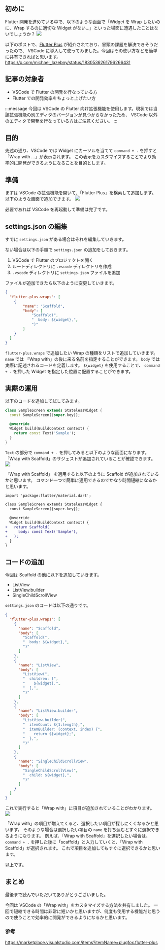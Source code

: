 ## 初めに
Flutter 開発を進めている中で、以下のような画面で「Widget を Wrap したいのに、Wrap するのに適切な Widget がない...」といった場面に遭遇したことはないでしょうか？
![](https://storage.googleapis.com/zenn-user-upload/047ac68d7684-20240907.png)

以下のポストで、[Flutter Plus](https://marketplace.visualstudio.com/items?itemName=plugfox.flutter-plus) が紹介されており、冒頭の課題を解決できそうだったので、 VSCode に導入して使ってみました。今回はその使い方などを簡単に共有できればと思います。
https://x.com/michael_lazebny/status/1830536261796266431

## 記事の対象者
+ VSCode で Flutter の開発を行なっている方
+ Flutter での開発効率をちょっと上げたい方

:::message
今回は VSCode の Flutter 向け拡張機能を使用します。現状では当該拡張機能の別エディタのバージョンが見つからなかったため、 VSCode 以外のエディタで開発を行なっている方はご注意ください。
:::

## 目的
先述の通り、VSCode では Widget にカーソルを当てて `command + .` を押すと「Wrap with ...」が表示されます。
この表示をカスタマイズすることでより効率的に開発ができるようになることを目的とします。

## 準備
まずは VSCode の拡張機能を開いて、「Flutter Plus」を検索して追加します。
以下のような画面で追加できます。
![](https://storage.googleapis.com/zenn-user-upload/2793f5797808-20240908.png)

必要であれば VSCode を再起動して準備は完了です。

## settings.json の編集
すでに `settings.json` がある場合はそれを編集していきます。

ない場合は以下の手順で `settings.json` の追加をしておきます。
1. VSCode で Flutter のプロジェクトを開く
2. ルートディレクトリに `.vscode` ディレクトリを作成
3. `.vscode` ディレクトリに `settings.json` ファイルを追加

ファイルが追加できたら以下のように変更していきます。

```json settings.json
{
  "flutter-plus.wraps": [
    {
        "name": "Scaffold",
        "body": [
            "Scaffold(",
            "  body: ${widget},",
            ")"
        ]
    }
  ]
}
```

`flutter-plus.wraps` で追加したい Wrap の種類をリストで追加していきます。
`name` では 「Wrap with」の後に来る名前を指定することができます。
`body` では実際に記述されるコードを定義します。 `${widget}` を使用することで、 `command + .` を押した Widget を指定した位置に配置することができます。


## 実際の運用
以下のコードを追加して試してみます。
```dart
class SampleScreen extends StatelessWidget {
  const SampleScreen({super.key});

  @override
  Widget build(BuildContext context) {
    return const Text('Sample');
  }
}
```

`Text` の部分で `command + .` を押してみると以下のような画面になります。
「Wrap with Scaffold」のサジェストが追加されていることが確認できます。
![](https://storage.googleapis.com/zenn-user-upload/3f9e285fe9ba-20240909.png)

「Wrap with Scaffold」 を適用すると以下のように Scaffold が追加されているかと思います。
コマンド一つで簡単に適用できるのでかなり時間短縮になるかと思います。
```diff dart
import 'package:flutter/material.dart';

class SampleScreen extends StatelessWidget {
  const SampleScreen({super.key});

  @override
  Widget build(BuildContext context) {
+   return Scaffold(
+     body: const Text('Sample'),
+   );
  }
}
```

## コードの追加
今回は Scaffold の他に以下を追加していきます。
- ListView
- ListView.builder
- SingleChildScrollView

`settings.json` のコードは以下の通りです。
```json settings.json
{
  "flutter-plus.wraps": [
    {
      "name": "Scaffold",
      "body": [
        "Scaffold(",
        "  body: ${widget},",
        ")"
      ]
    },
    {
      "name": "ListView",
      "body": [
        "ListView(",
        "  children: [",
        "    ${widget},",
        "  ],",
        ")"
      ]
    },
    {
      "name": "ListView.builder",
      "body": [
        "ListView.builder(",
        "  itemCount: ${1:length},",
        "  itemBuilder: (context, index) {",
        "    return ${widget};",
        "  },",
        ")"
      ]
    },
    {
      "name": "SingleChildScrollView",
      "body": [
        "SingleChildScrollView(",
        "  child: ${widget},",
        ")"
      ]
    }
  ]
}
```

これで実行すると「Wrap with」に項目が追加されていることがわかります。
![](https://storage.googleapis.com/zenn-user-upload/0214c451d209-20240909.png)

「Wrap with」の項目が増えてくると、選択したい項目が探しにくくなるかと思います。
そのような場合は選択したい項目の `name` を打ち込むとすぐに選択できるようになります。
例えば、「Wrap with Scaffold」を選択したい場合は、 `command + .` を押した後に「scaffold」と入力していくと、「Wrap with Scaffold」が選択されます。
これで項目を追加してもすぐに選択できるかと思います。

以上です。

## まとめ
最後まで読んでいただいてありがとうございました。

今回は VSCode の「Wrap with」をカスタマイズする方法を共有しました。
一回で短縮できる時間は非常に短いかと思いますが、何度も使用する機能だと思うので使うことで効率的に開発ができるようになるかと思います。

### 参考

https://marketplace.visualstudio.com/items?itemName=plugfox.flutter-plus
